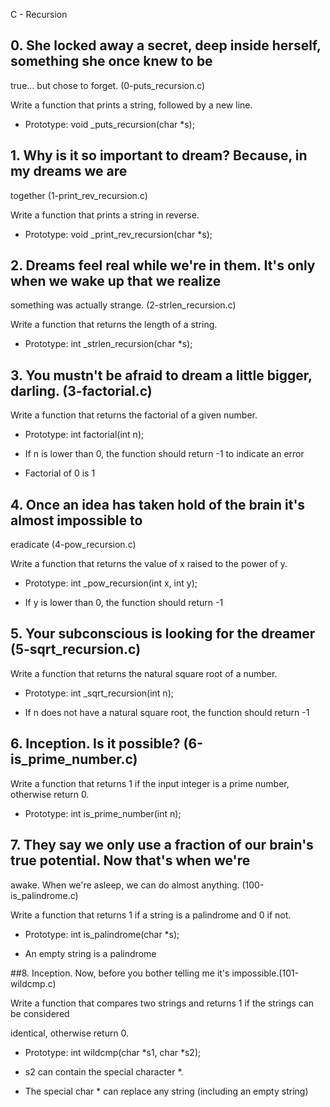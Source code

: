 C - Recursion

## 0. She locked away a secret, deep inside herself, something she once knew to be
true... but chose to forget. (0-puts_recursion.c)

Write a function that prints a string, followed by a new line.

- Prototype: void _puts_recursion(char *s);

## 1. Why is it so important to dream? Because, in my dreams we are
together (1-print_rev_recursion.c)

Write a function that prints a string in reverse.

- Prototype: void _print_rev_recursion(char *s);

## 2. Dreams feel real while we're in them. It's only when we wake up that we realize
something was actually strange. (2-strlen_recursion.c)

Write a function that returns the length of a string.

- Prototype: int _strlen_recursion(char *s);

## 3. You mustn't be afraid to dream a little bigger, darling. (3-factorial.c)
Write a function that returns the factorial of a given number.

- Prototype: int factorial(int n);

- If n is lower than 0, the function should return -1 to indicate an error

- Factorial of 0 is 1

## 4. Once an idea has taken hold of the brain it's almost impossible to
eradicate (4-pow_recursion.c)

Write a function that returns the value of x raised to the power of y.

- Prototype: int _pow_recursion(int x, int y);

- If y is lower than 0, the function should return -1

## 5. Your subconscious is looking for the dreamer (5-sqrt_recursion.c)

Write a function that returns the natural square root of a number.

- Prototype: int _sqrt_recursion(int n);

- If n does not have a natural square root, the function should return -1
## 6. Inception. Is it possible? (6-is_prime_number.c)

Write a function that returns 1 if the input integer is a prime number, otherwise return 0.

- Prototype: int is_prime_number(int n);

## 7. They say we only use a fraction of our brain's true potential. Now that's when we're

awake. When we're asleep, we can do almost anything. (100-is_palindrome.c)

Write a function that returns 1 if a string is a palindrome and 0 if not.

- Prototype: int is_palindrome(char *s);

- An empty string is a palindrome

##8. Inception. Now, before you bother telling me it's impossible.(101-wildcmp.c)

Write a function that compares two strings and returns 1 if the strings can be considered

identical, otherwise return 0.

- Prototype: int wildcmp(char *s1, char *s2);

- s2 can contain the special character *.

- The special char * can replace any string (including an empty string)
